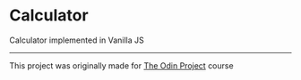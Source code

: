 # Calculator
Calculator implemented in Vanilla JS

---

This project was originally made for [The Odin Project](https://www.theodinproject.com/) course
